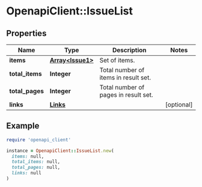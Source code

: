 # OpenapiClient::IssueList

## Properties

| Name | Type | Description | Notes |
| ---- | ---- | ----------- | ----- |
| **items** | [**Array&lt;Issue1&gt;**](Issue1.md) | Set of items. |  |
| **total_items** | **Integer** | Total number of items in result set. |  |
| **total_pages** | **Integer** | Total number of pages in result set. |  |
| **links** | [**Links**](Links.md) |  | [optional] |

## Example

```ruby
require 'openapi_client'

instance = OpenapiClient::IssueList.new(
  items: null,
  total_items: null,
  total_pages: null,
  links: null
)
```


